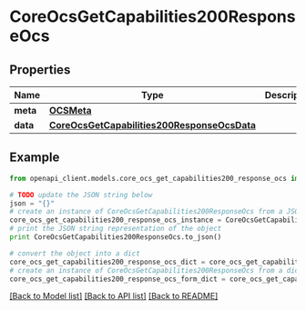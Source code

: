 # CoreOcsGetCapabilities200ResponseOcs


## Properties
Name | Type | Description | Notes
------------ | ------------- | ------------- | -------------
**meta** | [**OCSMeta**](OCSMeta.md) |  | 
**data** | [**CoreOcsGetCapabilities200ResponseOcsData**](CoreOcsGetCapabilities200ResponseOcsData.md) |  | 

## Example

```python
from openapi_client.models.core_ocs_get_capabilities200_response_ocs import CoreOcsGetCapabilities200ResponseOcs

# TODO update the JSON string below
json = "{}"
# create an instance of CoreOcsGetCapabilities200ResponseOcs from a JSON string
core_ocs_get_capabilities200_response_ocs_instance = CoreOcsGetCapabilities200ResponseOcs.from_json(json)
# print the JSON string representation of the object
print CoreOcsGetCapabilities200ResponseOcs.to_json()

# convert the object into a dict
core_ocs_get_capabilities200_response_ocs_dict = core_ocs_get_capabilities200_response_ocs_instance.to_dict()
# create an instance of CoreOcsGetCapabilities200ResponseOcs from a dict
core_ocs_get_capabilities200_response_ocs_form_dict = core_ocs_get_capabilities200_response_ocs.from_dict(core_ocs_get_capabilities200_response_ocs_dict)
```
[[Back to Model list]](../README.md#documentation-for-models) [[Back to API list]](../README.md#documentation-for-api-endpoints) [[Back to README]](../README.md)


